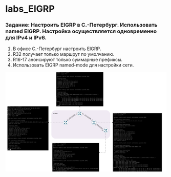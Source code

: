 # labs_EIGRP

###  Задание: Настроить EIGRP в С.-Петербург. Использовать named EIGRP. Настройка осуществляется одновременно для IPv4 и IPv6.

1. В офисе С.-Петербург настроить EIGRP.
2. R32 получает только маршрут по умолчанию.
3. R16-17 анонсируют только суммарные префиксы.
4. Использовать EIGRP named-mode для настройки сети.




![](https://github.com/gerasev1992/otus_NEP_24-25/blob/main/labs/labs_EIGRP/2025-02-17_15-52-27.png)


